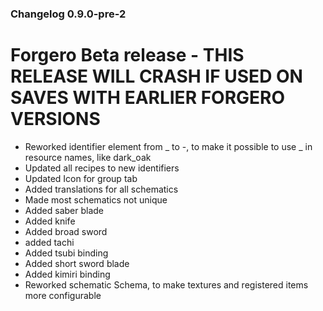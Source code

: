 ### Changelog 0.9.0-pre-2

# Forgero Beta release - THIS RELEASE WILL CRASH IF USED ON SAVES WITH EARLIER FORGERO VERSIONS

* Reworked identifier element from _ to -, to make it possible to use _ in resource names, like dark_oak
* Updated all recipes to new identifiers
* Updated Icon for group tab
* Added translations for all schematics
* Made most schematics not unique
* Added saber blade
* Added knife
* Added broad sword
* added tachi
* Added tsubi binding
* Added short sword blade
* Added kimiri binding
* Reworked schematic Schema, to make textures and registered items more configurable